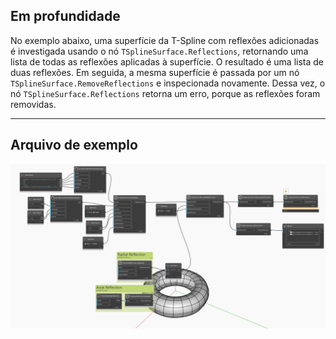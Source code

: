 ## Em profundidade
No exemplo abaixo, uma superfície da T-Spline com reflexões adicionadas é investigada usando o nó `TSplineSurface.Reflections`, retornando uma lista de todas as reflexões aplicadas à superfície. O resultado é uma lista de duas reflexões. Em seguida, a mesma superfície é passada por um nó `TSplineSurface.RemoveReflections` e inspecionada novamente. Dessa vez, o nó `TSplineSurface.Reflections` retorna um erro, porque as reflexões foram removidas.
___
## Arquivo de exemplo

![TSplineSurface.Reflections](./Autodesk.DesignScript.Geometry.TSpline.TSplineSurface.Reflections_img.jpg)
